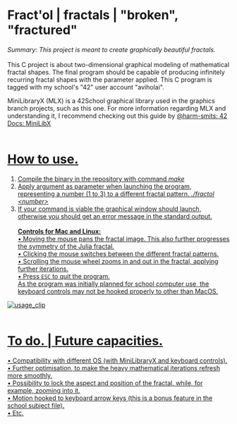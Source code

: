 # Fract'ol | fractals | "broken", "fractured"
<i>Summary: This project is meant to create graphically beautiful fractals.</i><br><br>
This C project is about two-dimensional graphical modeling of mathematical fractal shapes. The final program should be capable of producing infinitely recurring fractal shapes with the parameter applied. This C program is tagged with my school's "42" user account "aviholai".

MiniLibraryX (MLX) is a 42School graphical library used in the graphics branch projects, such as this one. For more information regarding MLX and understanding it, I recommend checking out this guide by <a href="https://github.com/harm-smits">@harm-smits</href>: <a href="https://harm-smits.github.io/42docs/libs/minilibx/introduction.html">42 Docs: MiniLibX</href><br><br>

# How to use.
1. Compile the binary in the repository with command <i>make</i> 
2. Apply argument as parameter when launching the program, representing a number (1 to 3) to a different fractal pattern. <i>./fractol \<number> </i>
3. If your command is viable the graphical window should launch, otherwise you should get an error message in the standard output. <br><br> 
<b>Controls for Mac and Linux:</b> <br> 
• Moving the mouse pans the fractal image. This also further progresses the symmetry of the Julia fractal. <br>
• Clicking the mouse switches between the different fractal patterns. <br>
• Scrolling the mouse wheel zooms in and out in the fractal, applying further iterations. <br>
• Press `ESC` to quit the program. <br>
As the program was initially planned for school computer use, the keyboard controls may not be hooked properly to other than MacOS. <br>

![usage_clip](https://user-images.githubusercontent.com/70949716/198625816-1531ab30-34f6-4550-832f-e36da3854196.gif)<br><br>


# To do. | Future capacities.

• Compatibility with different OS (with MiniLibraryX and keyboard controls). <br>
• Further optimisation, to make the heavy mathematical iterations refresh more smoothly. <br>
• Possibility to lock the aspect and position of the fractal, while, for example, zooming into it. <br>
• Motion hooked to keyboard arrow keys (this is a bonus feature in the school subject file). <br>
• Etc. <br>

